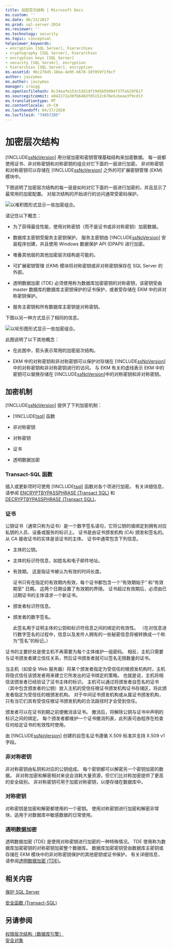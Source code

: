 ```yaml
---
title: 加密层次结构 | Microsoft Docs
ms.custom: ''
ms.date: 06/13/2017
ms.prod: sql-server-2014
ms.reviewer: ''
ms.technology: security
ms.topic: conceptual
helpviewer_keywords:
- encryption [SQL Server], hierarchies
- cryptography [SQL Server], hierarchies
- encryption keys [SQL Server]
- security [SQL Server], encryption
- hierarchies [SQL Server], encryption
ms.assetid: 96c276d5-1bba-4e95-b678-10f059f1fbcf
author: jaszymas
ms.author: jaszymas
manager: craigg
ms.openlocfilehash: 0c34eafe153c5361df1945b55094737fa529f617
ms.sourcegitcommit: e042272a38fb646df05152c676e5cbeae3f9cd13
ms.translationtype: MT
ms.contentlocale: zh-CN
ms.lasthandoff: 04/27/2020
ms.locfileid: "74957205"
---
```

# <a name="encryption-hierarchy"></a>加密层次结构
  [!INCLUDE[ssNoVersion](../../../includes/ssnoversion-md.md)] 用分层加密和密钥管理基础结构来加密数据。 每一层都使用证书、非对称密钥和对称密钥的组合对它下面的一层进行加密。 非对称密钥和对称密钥可以存储在 [!INCLUDE[ssNoVersion](../../../includes/ssnoversion-md.md)] 之外的可扩展密钥管理 (EKM) 模块中。  
  
 下图说明了加密层次结构的每一层是如何对它下面的一层进行加密的，并且显示了最常用的加密配置。 对层次结构的开始进行的访问通常受密码保护。  
  
 ![以堆积图形式显示一些加密组合。](../../../database-engine/media/encryption-hierarchy-stack.gif "以堆积图形式显示一些加密组合。")  
  
 请记住以下概念：  
  
-   为了获得最佳性能，使用对称密钥（而不是证书或非对称密钥）加密数据。  
  
-   数据库主密钥受服务主密钥保护。 服务主密钥由 [!INCLUDE[ssNoVersion](../../../includes/ssnoversion-md.md)] 安装程序创建，并且使用 Windows 数据保护 API (DPAPI) 进行加密。  
  
-   堆叠其他层的其他加密层次结构是可能的。  
  
-   可扩展密钥管理 (EKM) 模块将对称密钥或非对称密钥保存在 SQL Server 的外部。  
  
-   透明数据加密 (TDE) 必须使用称为数据库加密密钥的对称密钥，该密钥受由 master 数据库的数据库主密钥保护的证书保护，或者受存储在 EKM 中的非对称密钥保护。  
  
-   服务主密钥和所有数据库主密钥是对称密钥。  
  
 下图以另一种方式显示了相同的信息。  
  
 ![以轮形图形式显示一些加密组合。](../../../database-engine/media/encryption-hierarchy-wheel.gif "以轮形图形式显示一些加密组合。")  
  
 此图说明了以下其他概念：  
  
-   在此图中，箭头表示常用的加密层次结构。  
  
-   EKM 中的对称密钥和非对称密钥可以保护对存储在 [!INCLUDE[ssNoVersion](../../../includes/ssnoversion-md.md)]中的对称密钥和非对称密钥进行的访问。 与 EKM 有关的虚线表示 EKM 中的密钥可以替换存储在 [!INCLUDE[ssNoVersion](../../../includes/ssnoversion-md.md)]中的对称密钥和非对称密钥。  
  
## <a name="encryption-mechanisms"></a>加密机制  
 [!INCLUDE[ssNoVersion](../../../includes/ssnoversion-md.md)] 提供了下列加密机制：  
  
-   [!INCLUDE[tsql](../../../includes/tsql-md.md)] 函数  
  
-   非对称密钥  
  
-   对称密钥  
  
-   证书  
  
-   透明数据加密  
  
### <a name="transact-sql-functions"></a>Transact-SQL 函数  
 插入或更新项时可使用 [!INCLUDE[tsql](../../../includes/tsql-md.md)] 函数对各个项进行加密。 有关详细信息，请参阅 [ENCRYPTBYPASSPHRASE (Transact SQL)](/sql/t-sql/functions/encryptbypassphrase-transact-sql) 和 [DECRYPTBYPASSPHRASE (Transact SQL)](/sql/t-sql/functions/decryptbypassphrase-transact-sql)。  
  
### <a name="certificates"></a>证书  
 公钥证书（通常只称为证书）是一个数字签名语句，它将公钥的值绑定到拥有对应私钥的人员、设备或服务的标识上。 证书是由证书颁发机构 (CA) 颁发和签名的。 从 CA 接收证书的实体是该证书的主体。 证书中通常包含下列信息。  
  
-   主体的公钥。  
  
-   主体的标识符信息，如姓名和电子邮件地址。  
  
-   有效期。 这是指证书被认为有效的时间长度。  
  
     证书只有在指定的有效期内有效，每个证书都包含一个“有效期始于”  和“有效期至”  日期。 这两个日期设置了有效期的界限。 证书超过有效期后，必须由已过期证书的主体请求一个新证书。  
  
-   颁发者标识符信息。  
  
-   颁发者的数字签名。  
  
     此签名用于证明主体的公钥和标识符信息之间的绑定的有效性。 （在对信息进行数字签名的过程中，信息以及发件人拥有的一些秘密信息将被转换成一个称为“签名”的标记。）  
  
 证书的主要好处是使主机不再需要为每个主体维护一组密码。 相反，主机只需要与证书颁发者建立信任关系，然后证书颁发者就可以签名无限数量的证书。  
  
 当主机（如安全 Web 服务器）将某个颁发者指定为受信任的根颁发机构时，主机将隐式信任该颁发者用来建立它所发出的证书绑定的策略。 也就是说，主机将相信该颁发者已经验证了证书主体的标识。 主机可以通过将颁发者自签名的证书（其中包含颁发者的公钥）放入主机的受信任根证书颁发机构证书存储区，将此颁发者指定为受信任的根颁发机构。 对于中间证书颁发机构或从属证书颁发机构，只有当它们具有受信任根证书颁发机构的合法路径时才会受到信任。  
  
 颁发者可以在证书到期之前便撤消该证书。 撤消后，将解除公钥与证书中声明的标识之间的绑定。 每个颁发者都维护一个证书撤消列表，此列表可由程序在检查任何给定证书的有效性时使用。  
  
 由 [!INCLUDE[ssNoVersion](../../../includes/ssnoversion-md.md)] 创建的自签名证书遵循 X.509 标准并支持 X.509 v1 字段。  
  
### <a name="asymmetric-keys"></a>非对称密钥  
 非对称密钥由私钥和对应的公钥组成。 每个密钥都可以解密另一个密钥加密的数据。 非对称加密和解密相对来说会消耗大量资源，但它们比对称加密提供了更高的安全级别。 非对称密钥可用于加密对称密钥，以便存储在数据库中。  
  
### <a name="symmetric-keys"></a>对称密钥  
 对称密钥是加密和解密都使用的一个密钥。 使用对称密钥进行加密和解密非常快，适用于对数据库中敏感数据的日常使用。  
  
### <a name="transparent-data-encryption"></a>透明数据加密  
 透明数据加密 (TDE) 是使用对称密钥进行加密的一种特殊情况。 TDE 使用称为数据库加密密钥的对称密钥加密整个数据库。 数据库加密密钥受由数据库主密钥或存储在 EKM 模块中的非对称密钥保护的其他密钥或证书保护。 有关详细信息，请参阅[透明数据加密 (TDE)](transparent-data-encryption.md)。  
  
## <a name="related-content"></a>相关内容  
 [保护 SQL Server](../securing-sql-server.md)  
  
 [安全函数 (Transact-SQL)](/sql/t-sql/functions/security-functions-transact-sql)  
  
## <a name="see-also"></a>另请参阅  
 [权限层次结构（数据库引擎）](../permissions-hierarchy-database-engine.md)   
 [安全对象](../securables.md)  
  
  
